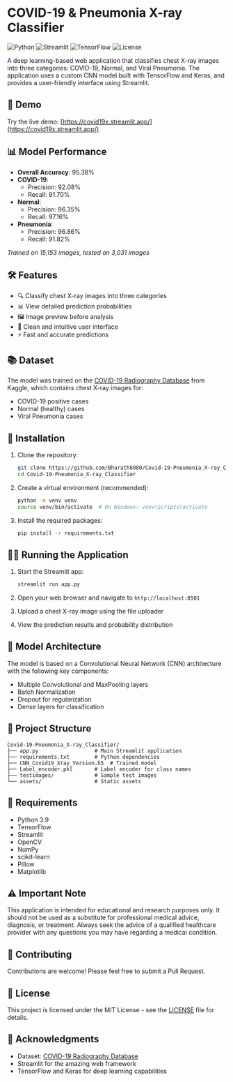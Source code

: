 # COVID-19 & Pneumonia X-ray Classifier

![Python](https://img.shields.io/badge/Python-3.9-blue?logo=python)
![Streamlit](https://img.shields.io/badge/Built%20With-Streamlit-orange?logo=streamlit)
![TensorFlow](https://img.shields.io/badge/Framework-TensorFlow/keras-FF6F00?logo=tensorflow)
![License](https://img.shields.io/badge/License-MIT-lightgrey)

A deep learning-based web application that classifies chest X-ray images into three categories: COVID-19, Normal, and Viral Pneumonia. The application uses a custom CNN model built with TensorFlow and Keras, and provides a user-friendly interface using Streamlit.

## 🚀 Demo

Try the live demo: [https://covid19x.streamlit.app/](https://covid19x.streamlit.app/)

## 📊 Model Performance

- **Overall Accuracy**: 95.38%
- **COVID-19**: 
  - Precision: 92.08%
  - Recall: 91.70%
- **Normal**: 
  - Precision: 96.35%
  - Recall: 97.16%
- **Pneumonia**: 
  - Precision: 96.86%
  - Recall: 91.82%

*Trained on 15,153 images, tested on 3,031 images*

## 🛠️ Features

- 🔍 Classify chest X-ray images into three categories
- 📊 View detailed prediction probabilities
- 🖼️ Image preview before analysis
- 🎨 Clean and intuitive user interface
- ⚡ Fast and accurate predictions

## 📚 Dataset

The model was trained on the [COVID-19 Radiography Database](https://www.kaggle.com/datasets/tawsifurrahman/covid19-radiography-database) from Kaggle, which contains chest X-ray images for:
- COVID-19 positive cases
- Normal (healthy) cases
- Viral Pneumonia cases

## 🚀 Installation

1. Clone the repository:
   ```bash
   git clone https://github.com/Bharath8080/Covid-19-Pneumonia_X-ray_Classifier.git
   cd Covid-19-Pneumonia_X-ray_Classifier
   ```

2. Create a virtual environment (recommended):
   ```bash
   python -m venv venv
   source venv/bin/activate  # On Windows: venv\Scripts\activate
   ```

3. Install the required packages:
   ```bash
   pip install -r requirements.txt
   ```

## 🏃‍♂️ Running the Application

1. Start the Streamlit app:
   ```bash
   streamlit run app.py
   ```

2. Open your web browser and navigate to `http://localhost:8501`

3. Upload a chest X-ray image using the file uploader

4. View the prediction results and probability distribution

## 🧠 Model Architecture

The model is based on a Convolutional Neural Network (CNN) architecture with the following key components:
- Multiple Convolutional and MaxPooling layers
- Batch Normalization
- Dropout for regularization
- Dense layers for classification

## 📂 Project Structure

```
Covid-19-Pneumonia_X-ray_Classifier/
├── app.py                  # Main Streamlit application
├── requirements.txt        # Python dependencies
├── CNN_Covid19_Xray_Version.h5  # Trained model
├── Label_encoder.pkl       # Label encoder for class names
├── testimages/             # Sample test images
└── assets/                 # Static assets
```

## 📝 Requirements

- Python 3.9
- TensorFlow
- Streamlit
- OpenCV
- NumPy
- scikit-learn
- Pillow
- Matplotlib

## ⚠️ Important Note

This application is intended for educational and research purposes only. It should not be used as a substitute for professional medical advice, diagnosis, or treatment. Always seek the advice of a qualified healthcare provider with any questions you may have regarding a medical condition.

## 🤝 Contributing

Contributions are welcome! Please feel free to submit a Pull Request.

## 📄 License

This project is licensed under the MIT License - see the [LICENSE](LICENSE) file for details.

## 🙏 Acknowledgments

- Dataset: [COVID-19 Radiography Database](https://www.kaggle.com/datasets/tawsifurrahman/covid19-radiography-database)
- Streamlit for the amazing web framework
- TensorFlow and Keras for deep learning capabilities
